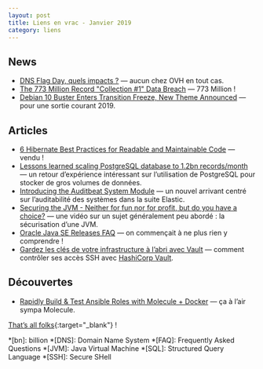 ```yaml
---
layout: post
title: Liens en vrac - Janvier 2019
category: liens
---
```


## News

- [DNS Flag Day, quels impacts ?](https://www.ovh.com/fr/blog/dns-flag-day-quels-impacts/)
  — aucun chez OVH en tout cas.
- [The 773 Million Record "Collection #1" Data Breach](https://www.troyhunt.com/the-773-million-record-collection-1-data-reach/)
  — 773 Million !
- [Debian 10 Buster Enters Transition Freeze, New Theme Announced](https://www.phoronix.com/scan.php?page=news_item&px=Debian-10-Enters-Trans-Freeze)
  — pour une sortie courant 2019.

## Articles

- [6 Hibernate Best Practices for Readable and Maintainable Code](https://thoughts-on-java.org/hibernate-best-practices-for-readable-and-maintainable-code/)
  — vendu !
- [Lessons learned scaling PostgreSQL database to 1.2bn records/month](https://gajus.medium.com/lessons-learned-scaling-postgresql-database-to-1-2bn-records-month-edc5449b3067)
  — un retour d’expérience intéressant sur l’utilisation de PostgreSQL pour stocker de gros volumes de données.
- [Introducing the Auditbeat System Module](https://www.elastic.co/fr/blog/introducing-auditbeat-system-module)
  — un nouvel arrivant centré sur l’auditabilité des systèmes dans la suite Elastic.
- [Securing the JVM - Neither for fun nor for profit, but do you have a choice?](https://www.youtube.com/watch?v=gSQlLAp2dZ8&feature=youtu.be)
  — une vidéo sur un sujet généralement peu abordé : la sécurisation d’une JVM.
- [Oracle Java SE Releases FAQ](https://blogs.oracle.com/java-platform-group/oracle-java-se-releases-faq)
  — on commençait à ne plus rien y comprendre !
- [Gardez les clés de votre infrastructure à l’abri avec Vault](https://blog.octo.com/gardez-les-cles-de-votre-infrastructure-a-labri-avec-vault/)
  — comment contrôler ses accès SSH avec [HashiCorp Vault](https://www.vaultproject.io/).

## Découvertes

- [Rapidly Build & Test Ansible Roles with Molecule + Docker](https://www.toptechskills.com/ansible-tutorials-courses/rapidly-build-test-ansible-roles-molecule-docker/)
  — ça à l’air sympa Molecule.

[That’s all folks](https://www.youtube.com/watch?v=jKlP2rKtAGQ "August Burns Red - The Frost"){:target="_blank"} !

<!-- prettier-ignore-start -->
*[bn]: billion
*[DNS]: Domain Name System
*[FAQ]: Frequently Asked Questions
*[JVM]: Java Virtual Machine
*[SQL]: Structured Query Language
*[SSH]: Secure SHell
<!-- prettier-ignore-end -->
